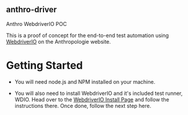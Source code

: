 ## anthro-driver
Anthro WebdriverIO POC

This is a proof of concept for the end-to-end test automation using [WebdriverIO] on the Anthropologie website. 

# Getting Started

* You will need node.js and NPM installed on your machine.

* You will also need to install WebdriverIO and it's included test runner, WDIO. Head over to the [WebdriverIO Install Page] and follow the instructions there. Once done, follow the next step here.





[WebdriverIO]: <http://webdriver.io/>
[WebdriverIO Install Page]: <http://webdriver.io/guide/getstarted/install.html>
